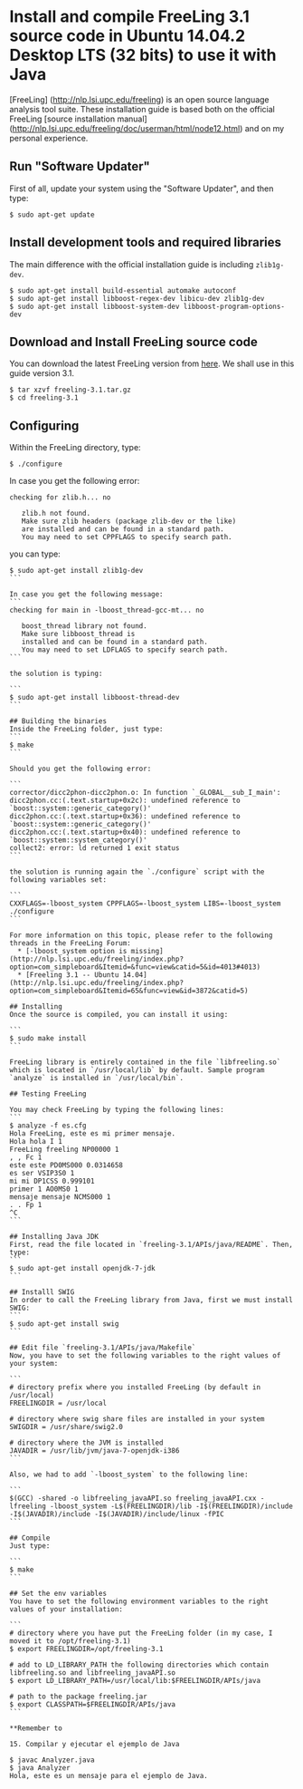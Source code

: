 # Install and compile FreeLing 3.1 source code in Ubuntu 14.04.2 Desktop LTS (32 bits) to use it with Java
[FreeLing] (http://nlp.lsi.upc.edu/freeling) is an open source language analysis tool suite. These installation guide is based both on the official FreeLing [source installation manual] (http://nlp.lsi.upc.edu/freeling/doc/userman/html/node12.html) and on my personal experience.

## Run "Software Updater"
First of all, update your system using the "Software Updater", and then type:

```
$ sudo apt-get update
```

## Install development tools and required libraries
The main difference with the official installation guide is including `zlib1g-dev`.

```
$ sudo apt-get install build-essential automake autoconf
$ sudo apt-get install libboost-regex-dev libicu-dev zlib1g-dev
$ sudo apt-get install libboost-system-dev libboost-program-options-dev
```

## Download and Install FreeLing source code
You can download the latest FreeLing version from [here](http://devel.cpl.upc.edu/freeling/downloads?order=time&desc=1). We shall use in this guide version 3.1.

```
$ tar xzvf freeling-3.1.tar.gz
$ cd freeling-3.1
```
## Configuring
Within the FreeLing directory, type:

```
$ ./configure
```

In case you get the following error:
```
checking for zlib.h... no

   zlib.h not found.
   Make sure zlib headers (package zlib-dev or the like)
   are installed and can be found in a standard path.
   You may need to set CPPFLAGS to specify search path.
```

you can type:
````
$ sudo apt-get install zlib1g-dev
```

In case you get the following message:
```
checking for main in -lboost_thread-gcc-mt... no

   boost_thread library not found.
   Make sure libboost_thread is
   installed and can be found in a standard path.
   You may need to set LDFLAGS to specify search path.
```

the solution is typing:

```
$ sudo apt-get install libboost-thread-dev
```

## Building the binaries
Inside the FreeLing folder, just type:
```
$ make
```

Should you get the following error:

```
corrector/dicc2phon-dicc2phon.o: In function `_GLOBAL__sub_I_main':
dicc2phon.cc:(.text.startup+0x2c): undefined reference to `boost::system::generic_category()'
dicc2phon.cc:(.text.startup+0x36): undefined reference to `boost::system::generic_category()'
dicc2phon.cc:(.text.startup+0x40): undefined reference to `boost::system::system_category()'
collect2: error: ld returned 1 exit status
```

the solution is running again the `./configure` script with the following variables set:

```
CXXFLAGS=-lboost_system CPPFLAGS=-lboost_system LIBS=-lboost_system ./configure
```

For more information on this topic, please refer to the following threads in the FreeLing Forum:
  * [-lboost_system option is missing](http://nlp.lsi.upc.edu/freeling/index.php?option=com_simpleboard&Itemid=&func=view&catid=5&id=4013#4013)
  * [Freeling 3.1 -- Ubuntu 14.04](http://nlp.lsi.upc.edu/freeling/index.php?option=com_simpleboard&Itemid=65&func=view&id=3872&catid=5)

## Installing
Once the source is compiled, you can install it using:

```
$ sudo make install
```

FreeLing library is entirely contained in the file `libfreeling.so` which is located in `/usr/local/lib` by default. Sample program `analyze` is installed in `/usr/local/bin`.

## Testing FreeLing

You may check FreeLing by typing the following lines:
```
$ analyze -f es.cfg
Hola FreeLing, este es mi primer mensaje.
Hola hola I 1
FreeLing freeling NP00000 1
, , Fc 1
este este PD0MS000 0.0314658
es ser VSIP3S0 1
mi mi DP1CSS 0.999101
primer 1 AO0MS0 1
mensaje mensaje NCMS000 1
. . Fp 1
^C
```

## Installing Java JDK
First, read the file located in `freeling-3.1/APIs/java/README`. Then, type:
```
$ sudo apt-get install openjdk-7-jdk
```

## Installl SWIG
In order to call the FreeLing library from Java, first we must install SWIG:
```
$ sudo apt-get install swig
```

## Edit file `freeling-3.1/APIs/java/Makefile`
Now, you have to set the following variables to the right values of your system:

```
# directory prefix where you installed FreeLing (by default in /usr/local)
FREELINGDIR = /usr/local

# directory where swig share files are installed in your system
SWIGDIR = /usr/share/swig2.0

# directory where the JVM is installed
JAVADIR = /usr/lib/jvm/java-7-openjdk-i386
```

Also, we had to add `-lboost_system` to the following line:

```
$(GCC) -shared -o libfreeling_javaAPI.so freeling_javaAPI.cxx -lfreeling -lboost_system -L$(FREELINGDIR)/lib -I$(FREELINGDIR)/include -I$(JAVADIR)/include -I$(JAVADIR)/include/linux -fPIC
```

## Compile
Just type:

```
$ make
```

## Set the env variables
You have to set the following environment variables to the right values of your installation:

```
# directory where you have put the FreeLing folder (in my case, I moved it to /opt/freeling-3.1)
$ export FREELINGDIR=/opt/freeling-3.1

# add to LD_LIBRARY_PATH the following directories which contain libfreeling.so and libfreeling_javaAPI.so
$ export LD_LIBRARY_PATH=/usr/local/lib:$FREELINGDIR/APIs/java

# path to the package freeling.jar
$ export CLASSPATH=$FREELINGDIR/APIs/java
```

**Remember to 

15. Compilar y ejecutar el ejemplo de Java

$ javac Analyzer.java
$ java Analyzer
Hola, este es un mensaje para el ejemplo de Java.



